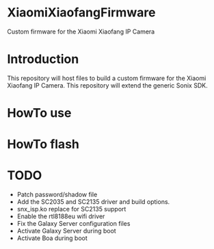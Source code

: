 # XiaomiXiaofangFirmware
Custom firmware for the Xiaomi Xiaofang IP Camera

# Introduction
This repository will host files to build a custom firmware for the Xiaomi Xiaofang IP Camera. This repository will extend the generic Sonix SDK.

# HowTo use

# HowTo flash

# TODO
* Patch password/shadow file
* Add the SC2035 and SC2135 driver and build options.
* snx_isp.ko replace for SC2135 support
* Enable the rtl8188eu wifi driver
* Fix the Galaxy Server configuration files
* Activate Galaxy Server during boot
* Activate Boa during boot
